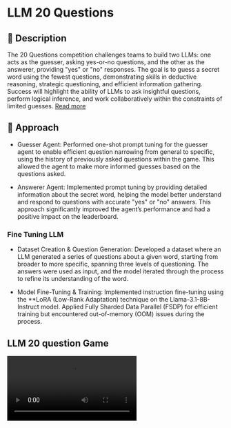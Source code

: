 # LLM 20 Questions

## 📄 Description
The 20 Questions competition challenges teams to build two LLMs: one acts as the guesser, asking yes-or-no questions, and the other as the answerer, providing "yes" or "no" responses. The goal is to guess a secret word using the fewest questions, demonstrating skills in deductive reasoning, strategic questioning, and efficient information gathering. Success will highlight the ability of LLMs to ask insightful questions, perform logical inference, and work collaboratively within the constraints of limited guesses. [Read more](https://www.kaggle.com/competitions/llm-20-questions/overview)

## 🧩 Approach

- Guesser Agent: Performed one-shot prompt tuning for the guesser agent to enable efficient question narrowing from general to specific, using the history of previously asked questions within the game. This allowed the agent to make more informed guesses based on the questions asked.

- Answerer Agent: Implemented prompt tuning by providing detailed information about the secret word, helping the model better understand and respond to questions with accurate "yes" or "no" answers. This approach significantly improved the agent’s performance and had a positive impact on the leaderboard.

### Fine Tuning LLM

- Dataset Creation & Question Generation: Developed a dataset where an LLM generated a series of questions about a given word, starting from broader to more specific, spanning three levels of questioning. The answers were used as input, and the model iterated through the process to refine its understanding of the word.

- Model Fine-Tuning & Training: Implemented instruction fine-tuning using the **LoRA (Low-Rank Adaptation) technique on the Llama-3.1-8B-Instruct model. Applied Fully Sharded Data Parallel (FSDP) for efficient training but encountered out-of-memory (OOM) issues during the process.

## LLM 20 question Game
![Game](game/LLM20.mp4)